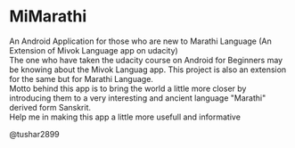 # MiMarathi
An Android Application for those who are new to Marathi Language (An Extension of Mivok Language app on udacity)
<br>
The one who have taken the udacity course on Android for Beginners may be knowing about the Mivok Languag app. This project is also an extension for the same but for Marathi Language.
<br>
Motto behind this app is to bring the world a little more closer by introducing them to a very interesting and ancient language "Marathi" derived form Sanskrit.
<br>
Help me in making this app a little more usefull and informative

@tushar2899

